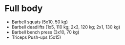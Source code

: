# Full body
* Barbell squats (5x10, 50 kg)
* Barbell deadlifts (1x5, 110 kg; 2x3, 120 kg; 2x1, 130 kg)
* Barbell bench press (3x10, 70 kg)
* Triceps Push-ups (5x15)
